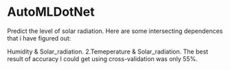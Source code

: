 # AutoMLDotNet


Predict the level of solar radiation.
Here are some intersecting dependences that i have figured out:

Humidity & Solar_radiation.
2.Temeperature & Solar_radiation.
The best result of accuracy I could get using cross-validation was only 55%.
